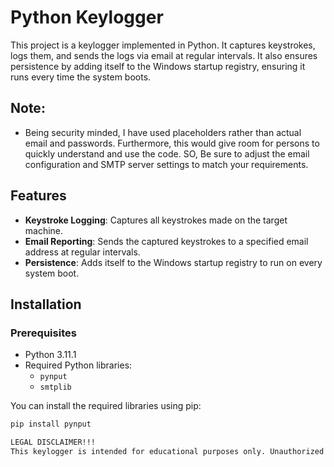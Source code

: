 # Python Keylogger

This project is a keylogger implemented in Python. It captures keystrokes, logs them, and sends the logs via email at regular intervals. It also ensures persistence by adding itself to the Windows startup registry, ensuring it runs every time the system boots.

## Note: 
- Being security minded, I have used placeholders rather than actual email and passwords. Furthermore, this would give room for persons to quickly understand and use the code. SO, Be sure to adjust the email configuration and SMTP server settings to match your requirements.

## Features

- **Keystroke Logging**: Captures all keystrokes made on the target machine.
- **Email Reporting**: Sends the captured keystrokes to a specified email address at regular intervals.
- **Persistence**: Adds itself to the Windows startup registry to run on every system boot.

## Installation

### Prerequisites

- Python 3.11.1
- Required Python libraries:
  - `pynput`
  - `smtplib`

You can install the required libraries using pip:

```bash
pip install pynput

LEGAL DISCLAIMER!!!
This keylogger is intended for educational purposes only. Unauthorized use of this software is illegal and unethical. 

